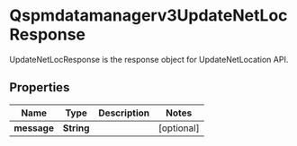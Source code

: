

# Qspmdatamanagerv3UpdateNetLocResponse

UpdateNetLocResponse is the response object for UpdateNetLocation API.

## Properties

| Name | Type | Description | Notes |
|------------ | ------------- | ------------- | -------------|
|**message** | **String** |  |  [optional] |



